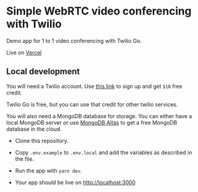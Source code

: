 # Simple WebRTC video conferencing with Twilio

Demo app for 1 to 1 video conferencing with Twilio Go.

Live on [Vercel](https://twilio-go-nextjs.vercel.app)

## Local development

You will need a Twilio account. Use [this link](www.twilio.com/referral/vUEkby) to sign up and get `$10` free credit.

Twilio Go is free, but you can use that credit for other twilio services.

You will also need a MongoDB database for storage. You can either have a local MongoDB server or use [MongoDB Altas](https://cloud.mongodb.com) to get a free MongoDB database in the cloud.

- Clone this repository.

- Copy `.env.example` to `.env.local` and add the variables as described in the file.

- Run the app with `yarn dev`.

- Your app should be live on <http://localhost:3000>
